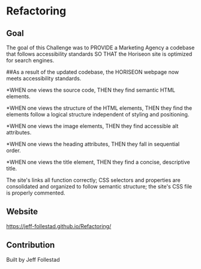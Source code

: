 # Refactoring

## Goal
The goal of this Challenge was to PROVIDE a Marketing Agency a codebase that follows accessibility standards SO THAT the Horiseon site is optimized for search engines.

##As a result of the updated codebase, the HORISEON webpage now meets accessibility standards.

*WHEN one views the source code, THEN they find semantic HTML elements.

*WHEN one views the structure of the HTML elements, THEN they find the elements follow a logical structure independent of styling and positioning.

*WHEN one views the image elements, THEN they find accessible alt attributes.

*WHEN one views the heading attributes, THEN they fall in sequential order.

*WHEN one views the title element, THEN they find a concise, descriptive title.

The site's links all function correctly; CSS selectors and properties are consolidated and organized to follow semantic structure; the site's CSS file is properly commented.

## Website
https://jeff-follestad.github.io/Refactoring/

## Contribution
Built by Jeff Follestad
